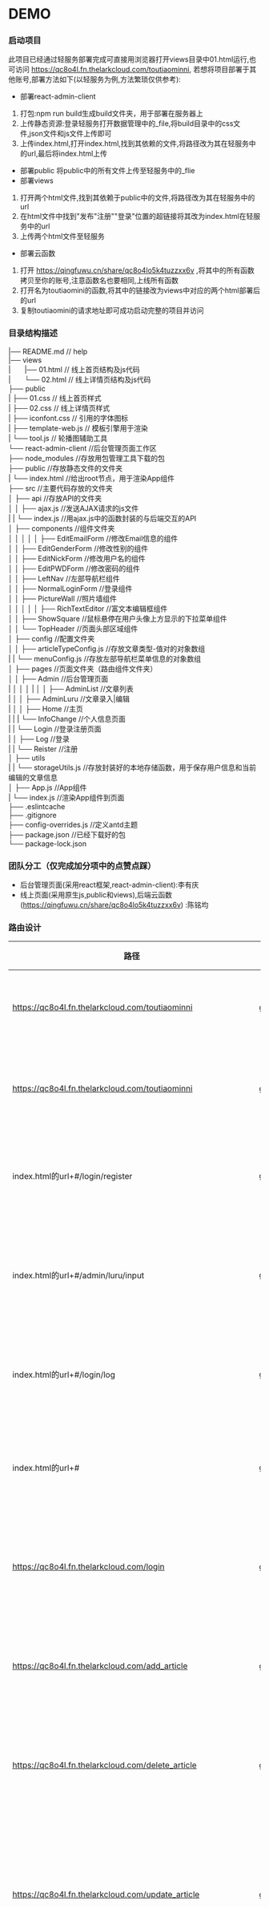 DEMO
===========================

### 启动项目
此项目已经通过轻服务部署完成可直接用浏览器打开views目录中01.html运行,也可访问 https://qc8o4l.fn.thelarkcloud.com/toutiaominni, 若想将项目部署于其他账号,部署方法如下(以轻服务为例,方法繁琐仅供参考):
- 部署react-admin-client
1. 打包:npm run build生成build文件夹，用于部署在服务器上
2. 上传静态资源:登录轻服务打开数据管理中的_file,将build目录中的css文件,json文件和js文件上传即可
3. 上传index.html,打开index.html,找到其依赖的文件,将路径改为其在轻服务中的url,最后将index.html上传
- 部署public
将public中的所有文件上传至轻服务中的_flie
- 部署views
1. 打开两个html文件,找到其依赖于public中的文件,将路径改为其在轻服务中的url
2. 在html文件中找到"发布"注册""登录"位置的超链接将其改为index.html在轻服务中的url
3. 上传两个html文件至轻服务
- 部署云函数
1. 打开 https://qingfuwu.cn/share/qc8o4lo5k4tuzzxx6v ,将其中的所有函数拷贝至你的账号,注意函数名也要相同,上线所有函数
2. 打开名为toutiaomini的函数,将其中的链接改为views中对应的两个html部署后的url
3. 复制toutiaomini的请求地址即可成功启动完整的项目并访问

### 目录结构描述

|── README.md                   		 // help<Br/>
|── views                      
| &nbsp;&nbsp;&nbsp;&nbsp;&nbsp;&nbsp;|── 01.html					// 线上首页结构及js代码<Br/>
| &nbsp;&nbsp;&nbsp;&nbsp;&nbsp;&nbsp;└── 02.html					// 线上详情页结构及js代码<Br/>
├── public  
|   ├── 01.css					// 线上首页样式<Br/>
|   ├── 02.css					// 线上详情页样式<Br/>
|   ├── iconfont.css			        // 引用的字体图标<Br/>
|   ├── template-web.js			        // 模板引擎用于渲染<Br/>
|   └── tool.js					// 轮播图辅助工具<Br/>
└── react-admin-client				//后台管理页面工作区<Br/>
    ├── node_modules			//存放用包管理工具下载的包<Br/>
    ├── public					//存放静态文件的文件夹<Br/>
    |   └── index.html			//给出root节点，用于渲染App组件<Br/>
    ├── src						//主要代码存放的文件夹<Br/>
    │   ├── api					//存放API的文件夹<Br/>
    │   │   ├── ajax.js			//发送AJAX请求的js文件<Br/>
    |	|   └── index.js		//用ajax.js中的函数封装的与后端交互的API<Br/>
    │   ├── components			//组件文件夹<Br/>
    │   │   │
    │   │   ├── EditEmailForm	//修改Email信息的组件<Br/>
    │   │   ├── EditGenderForm	//修改性别的组件<Br/>
    │   │   ├── EditNickForm	//修改用户名的组件<Br/>
    │   │   ├── EditPWDForm		//修改密码的组件<Br/>
    │   │   ├── LeftNav			//左部导航栏组件<Br/>
    │   │   ├── NormalLoginForm	//登录组件<Br/>
    │   │   ├── PictureWall		//照片墙组件<Br/>
    │   │   │ 
    │   │   ├── RichTextEditor	//富文本编辑框组件<Br/>
    │   │   ├── ShowSquare		//鼠标悬停在用户头像上方显示的下拉菜单组件<Br/>
    │   │   └── TopHeader		//页面头部区域组件<Br/>
	│   ├── config				//配置文件夹<Br/>
	│   │   ├── articleTypeConfig.js	//存放文章类型-值对的对象数组<Br/>
	|	|   └── menuConfig.js			//存放左部导航栏菜单信息的对象数组<Br/>
	│   ├── pages				//页面文件夹（路由组件文件夹）<Br/>
	│   │   ├── Admin			//后台管理页面<Br/>
	|	│   │   │ 
	|	│   │   ├── AdminList	//文章列表<Br/>
	|	│   │   ├── AdminLuru	//文章录入|编辑<Br/>
	|	│   │   ├── Home		//主页<Br/>
	|	|	|   └── InfoChange	//个人信息页面<Br/>
	|	|   └── Login			//登录注册页面<Br/>
	|	│       ├── Log			//登录<Br/>
	|	|		└── Reister		//注册<Br/>
	│   ├── utils<Br/>
	|	|   └── storageUtils.js	//存放封装好的本地存储函数，用于保存用户信息和当前编辑的文章信息<Br/>
	│   ├── App.js				//App组件<Br/>
	|   └── index.js			//渲染App组件到页面<Br/>
	├── .eslintcache	<Br/>
	├── .gitignore<Br/>
	├── config-overrides.js		//定义antd主题<Br/>
	├── package.json			//已经下载好的包<Br/>
	└── package-lock.json<Br/>

### 团队分工（仅完成加分项中的点赞点踩）
- 后台管理页面(采用react框架,react-admin-client):李有庆
- 线上页面(采用原生js,public和views),后端云函数 (https://qingfuwu.cn/share/qc8o4lo5k4tuzzxx6v) :陈铭均

### 路由设计

| 路径      | 方法   | 参数               | 备注         |
| ------------------------- | ---- | -------  | ---------------------- | 
| https://qc8o4l.fn.thelarkcloud.com/toutiaominni				|get/post 	|											|获取线上首页						|
|https://qc8o4l.fn.thelarkcloud.com/toutiaominni				|get/post 	|article_id									|获取线上详情页					|
|index.html的url+#/login/register									|get/post 	|											|获取后台注册页					|
|index.html的url+#/admin/luru/input									|get/post 	|										   	|获取后台管理录入页				|
|index.html的url+#/login/log										|get/post 	|										   	|获取后台登录页					|
|index.html的url+#													|get/post 	|										   	|获取后台管理首页					|
|https://qc8o4l.fn.thelarkcloud.com/login						|get/post 	|nickname password							|处理添加登录请求					|
|https://qc8o4l.fn.thelarkcloud.com/add_article					|get/post 	|nickname title_name title_img content type	|处理添加文章请求					|
|https://qc8o4l.fn.thelarkcloud.com/delete_article				|get/post 	|article_id									|处理删除文章请求					|
|https://qc8o4l.fn.thelarkcloud.com/update_article				|get/post 	|article_id title_name title_img conten type|更新文章标题图片内容和类型		|
|https://qc8o4l.fn.thelarkcloud.com/update_article_status		|get/post 	|article_id	status							|更新文章状态						|
|https://qc8o4l.fn.thelarkcloud.com/update_article_goodandbad	|get/post 	|article_id	quality num username			|更新文章及用户的点赞点踩及关注量	|
|https://qc8o4l.fn.thelarkcloud.com/get_all_title				|get/post 	|type keywords								|按类型或关键字获取标题			|
|https://qc8o4l.fn.thelarkcloud.com/register				|get/post 	|nickname password email					|处理用户注册请求					|
|https://qc8o4l.fn.thelarkcloud.com/delete_user					|get/post 	|user_id									|处理删除用户请求				  	|
|https://qc8o4l.fn.thelarkcloud.com/update_user_nickname		|get/post 	|user_id user_nickname						|处理修改用户昵称请求				|
|https://qc8o4l.fn.thelarkcloud.com/update_user_avatar		|get/post 	|user_id user_avatar						|处理修改用户头像请求				|
|https://qc8o4l.fn.thelarkcloud.com/update_user_password		|get/post 	|user_id user_password						|处理修改用户密码请求				|
|https://qc8o4l.fn.thelarkcloud.com/update_user_email			|get/post 	|user_id user_email							|处理修改用户邮箱请求				|
|https://qc8o4l.fn.thelarkcloud.com/update_user_gender		|get/post 	|user_id user_gender						|处理修改用户性别请求	  			|
